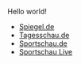 Hello world!
* [Spiegel.de](https://spiegel.de/ "Der Spiegel")
* [Tagesschau.de](https://tagesschau.de "Tagesschau")
* [Sportschau.de](https://sportschau.de "Sportschau")
* [Sportschau Live](https://sportschau.de/ticker "Sportschau Live")
<!-- * [](https:// "") -->
